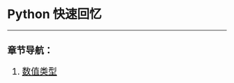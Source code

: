 # Python 快速回忆
---
## 章节导航：
<div style="font-size:20px;">

1. [数值类型](python/python-note/1.md)

</div>